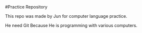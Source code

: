 #Practice Repository


This repo was made by Jun for computer language practice.

He need Git Because He is programming with various computers.




